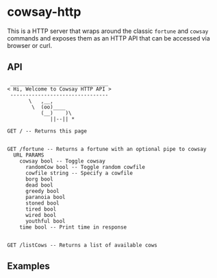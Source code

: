 # cowsay-http

This is a HTTP server that wraps around the classic `fortune` and `cowsay`
commands and exposes them as an HTTP API that can be accessed via browser
or curl.

## API

```
 ________________________________ 
< Hi, Welcome to Cowsay HTTP API >
 -------------------------------- 
       \   ,__,
        \  (oo)____
           (__)    )\
              ||--|| *

GET / -- Returns this page


GET /fortune -- Returns a fortune with an optional pipe to cowsay
  URL PARAMS
    cowsay bool -- Toggle cowsay
      randomCow bool -- Toggle random cowfile
      cowfile string -- Specify a cowfile
      borg bool
      dead bool
      greedy bool
      paranoia bool
      stoned bool
      tired bool
      wired bool
      youthful bool
    time bool -- Print time in response


GET /listCows -- Returns a list of available cows
```

## Examples
